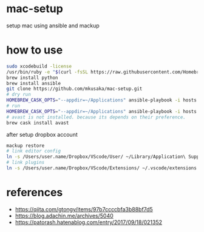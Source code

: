 # mac-setup
setup mac using ansible and mackup

# how to use
```bash
sudo xcodebuild -license
/usr/bin/ruby -e "$(curl -fsSL https://raw.githubusercontent.com/Homebrew/install/master/install)"
brew install python
brew install ansible
git clone https://github.com/mkusaka/mac-setup.git
# dry run
HOMEBREW_CASK_OPTS="--appdir=~/Applications" ansible-playbook -i hosts localhost.yml --ask-become-pass -e "thorough=true" --check
# run
HOMEBREW_CASK_OPTS="--appdir=~/Applications" ansible-playbook -i hosts localhost.yml --ask-become-pass -e "thorough=true" --check
# avast is not installed. because its depends on their preference.
brew cask install avast
```
after setup dropbox account

```bash
mackup restore
# link editor config
ln -s /Users/user.name/Dropbox/VScode/User/ ~/Library/Application\ Support/Code/User
# link plugins
ln -s /Users/user.name/Dropbox/VScode/Extensions/ ~/.vscode/extensions
```

# references
- https://qiita.com/gtongy/items/97b7ccccbfa3b88bf7d5
- https://blog.adachin.me/archives/5040
- https://patorash.hatenablog.com/entry/2017/09/18/021352
